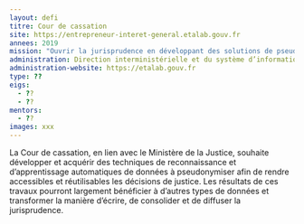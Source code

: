 ```yaml
---
layout: defi
titre: Cour de cassation
site: https://entrepreneur-interet-general.etalab.gouv.fr
annees: 2019
mission: "Ouvrir la jurisprudence en développant des solutions de pseudonymisation fiables des données"
administration: Direction interministérielle et du système d’information et de communication de l’Etat  
administration-website: https://etalab.gouv.fr
type: ??
eigs:
  - ??
  - ??
mentors: 
  - ??
images: xxx
---
```


La Cour de cassation, en lien avec le Ministère de la Justice, souhaite 
développer et acquérir des techniques de reconnaissance et d’apprentissage
automatiques de données à pseudonymiser afin de rendre accessibles et 
réutilisables les décisions de justice. Les résultats de ces travaux 
pourront largement bénéficier à d’autres types de données et transformer 
la manière d’écrire, de consolider et de diffuser la jurisprudence.

